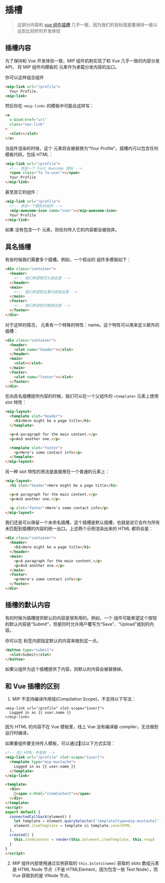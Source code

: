 # 插槽

> 这部分内容和 [vue 组件插槽](https://cn.vuejs.org/v2/guide/components-slots.html#%E5%85%B7%E5%90%8D%E6%8F%92%E6%A7%BD) 几乎一致，因为我们的目标就是要保持一致以达到比较好的开发体验

## 插槽内容

为了保持和 Vue 开发体验一致，MIP 组件机制实现了和 Vue 几乎一致的内容分发 API， 将 MIP 组件内模板的 <slot> 元素作为承载分发内容的出口。

你可以这样组合组件

```html
<mip-link url="/profile">
  Your Profile.
<mip-link>
```

然后你在 `<mip-link>` 的模板中可能会这样写：

```html
<a
  v-bind:href="url"
  class="nav-link"
>
  <slot></slot>
</a>
```

当组件渲染的时候，这个 <slot> 元素将会被替换为“Your Profile”。插槽内可以包含任何模板代码，包括 HTML：

```html
<mip-link url="/profile">
  <!-- 添加一个 Font Awesome 图标 -->
  <span class="fa fa-user"></span>
  Your Profile
</mip-link>
```

甚至其它的组件：

```html
<mip-link url="/profile">
  <!-- 添加一个图标的组件 -->
  <mip-awesome-icon name="user"></mip-awesome-icon>
  Your Profile
</mip-link>
```

如果 <mip-link> 没有包含一个 <slot> 元素，则任何传入它的内容都会被抛弃。

## 具名插槽

有些时候我们需要多个插槽。例如，一个假设的 <mip-layout> 组件多模板如下：

```html
<div class="container">
  <header>
    <!-- 我们希望把页头放这里 -->
  </header>
  <main>
    <!-- 我们希望把主要内容放这里 -->
  </main>
  <footer>
    <!-- 我们希望把页脚放这里 -->
  </footer>
</div>
```

对于这样的情况，<slot> 元素有一个特殊的特性：name。这个特性可以用来定义额外的插槽：

```html
<div class="container">
  <header>
    <slot name="header"></slot>
  </header>
  <main>
    <slot></slot>
  </main>
  <footer>
    <slot name="footer"></slot>
  </footer>
</div>
```

在向具名插槽提供内容的时候，我们可以在一个父组件的 `<template>` 元素上使用 slot 特性：

```html
<mip-layout>
  <template slot="header">
    <h1>Here might be a page title</h1>
  </template>

  <p>A paragraph for the main content.</p>
  <p>And another one.</p>

  <template slot="footer">
    <p>Here's some contact info</p>
  </template>
</mip-layout>
```

另一种 slot 特性的用法是直接用在一个普通的元素上：

```html
<mip-layout>
  <h1 slot="header">Here might be a page title</h1>

  <p>A paragraph for the main content.</p>
  <p>And another one.</p>

  <p slot="footer">Here's some contact info</p>
</mip-layout>
```

我们还是可以保留一个未命名插槽，这个插槽是默认插槽，也就是说它会作为所有未匹配到插槽的内容的统一出口。上述两个示例渲染出来的 HTML 都将会是：

```html
<div class="container">
  <header>
    <h1>Here might be a page title</h1>
  </header>
  <main>
    <p>A paragraph for the main content.</p>
    <p>And another one.</p>
  </main>
  <footer>
    <p>Here's some contact info</p>
  </footer>
</div>
```

## 插槽的默认内容

有的时候为插槽提供默认的内容是很有用的。例如，一个 <mip-submit-button> 组件可能希望这个按钮的默认内容是“Submit”，但是同时允许用户覆写为“Save”、“Upload”或别的内容。

你可以在 <slot> 标签内部指定默认的内容来做到这一点。

```html
<button type="submit">
  <slot>Submit</slot>
</button>
```

如果父组件为这个插槽提供了内容，则默认的内容会被替换掉。

## 和 Vue 插槽的区别

1. MIP 不支持编译作用域(Compilation Scope)，不支持以下写法：
```
<mip-link url="/profile" slot-scope="{user}">
  Logged in as {{ user.name }}
</mip-link>
```

因为 HTML 的内容不在 Vue 模板里，线上 Vue 没有编译器 compiler，无法做到运行时编译。

如果要组件要支持传入模板，可以通过过以下方式实现：

```html
<!-- 在 HTML 中使用 -->
<mip-link url="/profile" slot-scope="{user}">
  <template type="mip-mustache">
    Logged in as {{ user.name }}
  </template>
</mip-link>
```

```html
<template>
  <div>
    <span v-html="itemContent"></span>
  </div>
</template>
<script>
export default {
  connectedCallback(element) {
    let template = element.querySelector('template[type=mip-mustache]')
    element.itemTemplate = template && template.innerHTML
  },
  created() {
    this.itemContent = render(this.$element.itemTemplate, this.resp)
  }
}
</script>
```

2. MIP 组件内部使用通过实例获取的 `this.$slots[name]` 获取的 slots 数组元素是 HTML Node 节点（不是 HTMLElement，因为包含一些 Text Node），而 Vue 获取到的是 VNode 节点。
